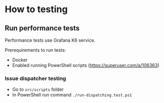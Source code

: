 # How to testing

## Run performance tests

Performance tests use Grafana K6 service.

Prerequirements to run tests:
- Docker
- Enabled running PowerShell scripts (https://superuser.com/a/106363)

### Issue dispatcher testing

- Go to `src/scripts` folder
- In PowerShell run command `./run-dispatching.test.ps1`